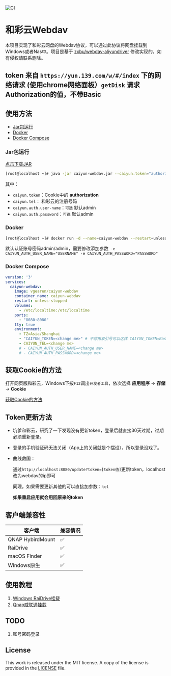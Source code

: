 ![CI](https://github.com/vgearen/webdav-caiyun/actions/workflows/CI.yml/badge.svg)

# 和彩云Webdav

本项目实现了和彩云网盘的Webdav协议，可以通过此协议将网盘挂载到Windows或者Nas中。项目是基于 [zxbu/webdav-aliyundriver](https://github.com/zxbu/webdav-aliyundriver) 修改实现的，如有侵权请联系删除。


## token 来自 `https://yun.139.com/w/#/index` 下的网络请求 (使用chrome网络面板）`getDisk` 请求Authorization的值，不带Basic

## 使用方法

- [Jar包运行](#jar包运行)
- [Docker](#Docker)
- [Docker Compose](#Docker-Compose)



### Jar包运行
[点击下载JAR](https://github.com/VGEAREN/webdav-caiyun/releases/latest)
```bash
[root@localhost ~]# java -jar caiyun-webdav.jar --caiyun.token="authorization" --caiyun.tel="user telnum"
```

其中：

- `caiyun.token`：Cookie中的 **authorization** 
- `caiyun.tel`： 和彩云的注册号码
- `caiyun.auth.user-name`：`可选` 默认admin
- `caiyun.auth.password`：`可选` 默认admin


### Docker

```bash
[root@localhost ~]# docker run -d --name=caiyun-webdav --restart=unless-stopped -p 8080:8080  -v /etc/localtime:/etc/localtime -e TZ="Asia/Shanghai" -e JAVA_OPTS="-Xmx512m" -e CAIYUN_TOKEN="ORCHES-C-TOKEN" -e CAIYUN_TEL="YOUR PHONE" vgearen/caiyun-webdav
```

默认认证账号密码admin/admin，需要修改添加参数` -e CAIYUN_AUTH_USER_NAME="USERNAME" -e CAIYUN_AUTH_PASSWORD="PASSWORD"` 

### Docker Compose

```yaml
version: '3'
services:
  caiyun-webdav:
    image: vgearen/caiyun-webdav
    container_name: caiyun-webdav
    restart: unless-stopped
    volumes:
      - /etc/localtime:/etc/localtime
    ports:
      - "8080:8080"
    tty: true
    environment:
      - TZ=Asia/Shanghai
      - "CAIYUN_TOKEN=<change me>" # 不想用双引号可以这样 CAIYUN_TOKEN=Basic\ xxxxxx
      - CAIYUN_TEL=<change me>
      # - CAIYUN_AUTH_USER_NAME=<change me>
      # - CAIYUN_AUTH_PASSWORD=<change me>

```

## 获取Cookie的方法
打开网页版和彩云，Windows下按`F12`调出`开发者工具`，依次选择 **应用程序** -> **存储** -> **Cookie**   

[获取Cookie的方法](https://github.com/VGEAREN/webdav-caiyun/wiki/Cookie%E8%8E%B7%E5%8F%96)



## Token更新方法

- 坑爹和彩云，研究了一下发现没有更新token，登录后就直接30天过期，过期必须重新登录。

- 登录的手机验证码无法关闭（App上的关闭就是个摆设），所以登录没戏了。

- 曲线救国：

  通过`http://localhost:8080/update?token=[token值]`更新token，localhost改为webdav的ip即可

  同理，如果需要更新其他的可以直接加参数：`tel`

  **如果重启应用就会用回原来的token**



## 客户端兼容性

| 客户端           | 兼容情况 |
| ---------------- | -------- |
| QNAP HybirdMount | ✅        |
| RaiDrive         | ✅        |
| macOS Finder     | ✅        |
| Windows原生      | ✅        |



## 使用教程

1. [Windows RaiDrive挂载]()
2. [Qnap威联通挂载](https://github.com/VGEAREN/webdav-caiyun/wiki/Qnap%E5%A8%81%E8%81%94%E9%80%9A%E6%8C%82%E8%BD%BD%E5%92%8C%E5%BD%A9%E4%BA%91)



## TODO

1. 账号密码登录





## License
This work is released under the MIT license. A copy of the license is provided in the [LICENSE](./LICENSE) file.

